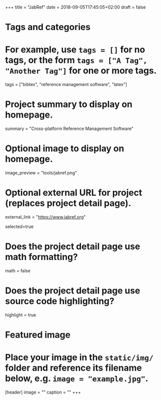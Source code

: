 +++
title = "JabRef"
date = 2018-09-05T17:45:05+02:00
draft = false

# Tags and categories
# For example, use `tags = []` for no tags, or the form `tags = ["A Tag", "Another Tag"]` for one or more tags.
tags = ["bibtex", "reference management software", "latex"]

# Project summary to display on homepage.
summary = "Cross-platform Reference Management Software"

# Optional image to display on homepage.
image_preview = "tools/jabref.png"

# Optional external URL for project (replaces project detail page).
external_link = "https://www.jabref.org"

selected=true

# Does the project detail page use math formatting?
math = false

# Does the project detail page use source code highlighting?
highlight = true


# Featured image
# Place your image in the `static/img/` folder and reference its filename below, e.g. `image = "example.jpg"`.
[header]
image = ""
caption = ""
+++
